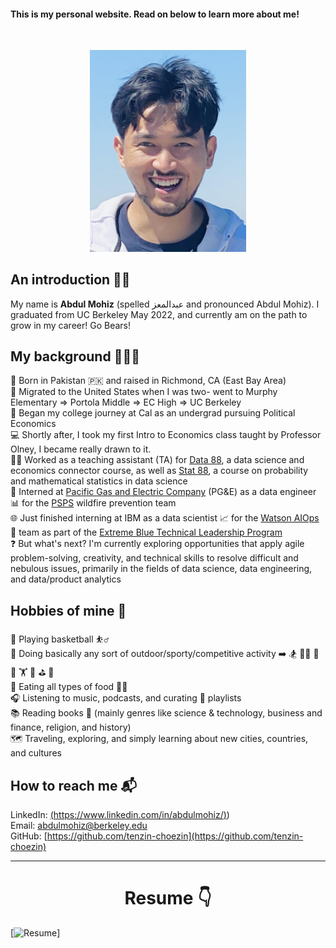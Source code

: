#### This is my personal website. Read on below to learn more about me!
<br/>

<p align="center">
  <img src="pfp.png" width="250"/>
</p>

## An introduction 🤝🏼
My name is **Abdul Mohiz** (spelled عبدالمعز and pronounced Abdul Mohiz). I graduated from UC Berkeley May 2022, and currently am on the path to grow in my career! Go Bears!  


## My background 💁🏻‍♂️
🌁 Born in Pakistan 🇵🇰 and raised in Richmond, CA (East Bay Area)  
🧳 Migrated to the United States when I was two- went to Murphy Elementary => Portola Middle => EC High => UC Berkeley  
🐻 Began my college journey at Cal as an undergrad pursuing Political Economics   
💻 Shortly after, I took my first Intro to Economics class taught by Professor Olney, I became really drawn to it.     
🧑‍🏫 Worked as a teaching assistant (TA) for [Data 88](https://data-88e.github.io/fa20/), a data science and economics connector course, as well as [Stat 88](http://stat88.org/), a course on probability and mathematical statistics in data science      
🔋 Interned at [Pacific Gas and Electric Company](https://www.pge.com/) (PG&E) as a data engineer 📊 for the [PSPS](https://www.pge.com/en_US/residential/outages/public-safety-power-shuttoff/learn-about-psps.page) wildfire prevention team     
🌐 Just finished interning at IBM as a data scientist 📈 for the [Watson AIOps](https://www.ibm.com/cloud/cloud-pak-for-watson-aiops) 🤖 team as part of the [Extreme Blue Technical Leadership Program](https://www.ibm.com/employment/extremeblue/)  
❓ But what's next? I'm currently exploring opportunities that apply agile problem-solving, creativity, and technical skills to resolve difficult and nebulous issues, primarily in the fields of data science, data engineering, and data/product analytics     


## Hobbies of mine 🙈
🏀 Playing basketball ⛹️‍♂️       
🎽 Doing basically any sort of outdoor/sporty/competitive activity ➡️ 🏂 🏊‍♂️ 🏓 🚴 🏋️ 🚣‍ ⛳ 🎱            
🍳 Eating all types of food 👨‍🍳     
🎧 Listening to music, podcasts, and curating 🔀 playlists      
📚 Reading books 🔖 (mainly genres like science & technology, business and finance, religion, and history)          
🗺️ Traveling, exploring, and simply learning about new cities, countries, and cultures    


## How to reach me 📬
LinkedIn: [(https://www.linkedin.com/in/abdulmohiz/)](https://www.linkedin.com/in/abdulmohiz/))      
Email: [abdulmohiz@berkeley.edu](abdulmohiz.berkeley.edu)  
GitHub: [https://github.com/tenzin-choezin](https://github.com/tenzin-choezin)


-------------------
<h1 align="center">Resume 👇</h1>

[![Resume](https://user-images.githubusercontent.com/118480900/207976964-581258b8-6e99-41ac-997e-ac0063609a5d.png)]



